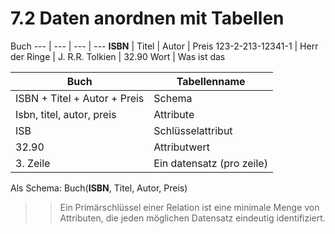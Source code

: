 # 7.2 Daten anordnen mit Tabellen

Buch 
--- | --- | --- | ---
**ISBN** | Titel | Autor | Preis
123-2-213-12341-1 | Herr der Ringe | J. R.R. Tolkien | 32.90
Wort | Was ist das 

Buch | Tabellenname
--- | ---
ISBN + Titel + Autor + Preis | Schema
Isbn, titel, autor, preis | Attribute
ISB | Schlüsselattribut
32.90 | Attributwert
3. Zeile | Ein datensatz (pro zeile)

Als Schema:
Buch(**ISBN**, Titel, Autor, Preis)

>> Ein Primärschlüssel einer Relation ist eine minimale Menge von Attributen, die jeden möglichen Datensatz eindeutig identifiziert.
